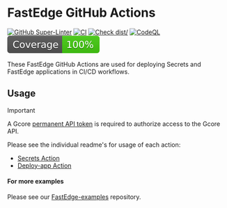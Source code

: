 # FastEdge GitHub Actions

[![GitHub Super-Linter](https://github.com/gcore-github-actions/fastedge/actions/workflows/linter.yml/badge.svg)](https://github.com/gcore-github-actions/fastedge/actions/workflows/linter.yml)
[![CI](https://github.com/gcore-github-actions/fastedge/actions/workflows/ci.yml/badge.svg)](https://github.com/gcore-github-actions/fastedge/actions/workflows/ci.yml)
[![Check dist/](https://github.com/gcore-github-actions/fastedge/actions/workflows/check-dist.yml/badge.svg)](https://github.com/gcore-github-actions/fastedge/actions/workflows/check-dist.yml)
[![CodeQL](https://github.com/gcore-github-actions/fastedge/actions/workflows/codeql-analysis.yml/badge.svg)](https://github.com/gcore-github-actions/fastedge/actions/workflows/codeql-analysis.yml)
[![Coverage](./badges/coverage.svg)](./badges/coverage.svg)

These FastEdge GitHub Actions are used for deploying Secrets and FastEdge
applications in CI/CD workflows.

## Usage

> [!IMPORTANT]
>
> A Gcore
> [permanent API token](https://gcore.com/docs/account-settings/create-use-or-delete-a-permanent-api-token)
> is required to authorize access to the Gcore API.

Please see the individual readme's for usage of each action:

- [Secrets Action](./secrets/SECRETS.md)
- [Deploy-app Action](./deploy-app/DEPLOY-APP.md)

#### For more examples

Please see our
[FastEdge-examples](https://github.com/G-Core/FastEdge-examples/blob/main/github-actions/README.md)
repository.
